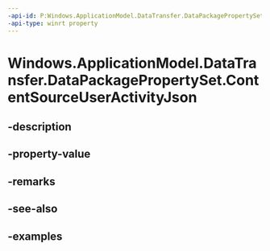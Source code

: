 ```yaml
---
-api-id: P:Windows.ApplicationModel.DataTransfer.DataPackagePropertySet.ContentSourceUserActivityJson
-api-type: winrt property
---
```


<!-- Property syntax.
public string ContentSourceUserActivityJson { get;  set; }
-->

# Windows.ApplicationModel.DataTransfer.DataPackagePropertySet.ContentSourceUserActivityJson

## -description

## -property-value

## -remarks

## -see-also

## -examples

